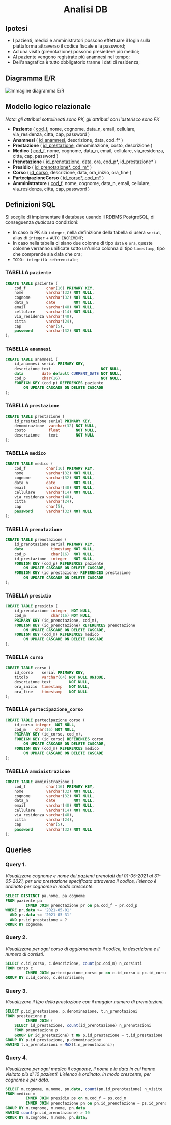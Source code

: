 # <div align="center">Analisi DB</div>

## Ipotesi

- I pazienti, medici e amministratori possono effettuare il login sulla piattaforma attraverso il codice fiscale e la
  password;
- Ad una visita (prenotazione) possono presiedere più medici;
- Al paziente vengono registrate più anamnesi nel tempo;
- Dell'anagrafica è tutto obbligatorio tranne i dati di residenza;

## Diagramma E/R

<img src="img/Diagramma E-R.png" alt="Immagine diagramma E/R"/>

## Modello logico relazionale

*Nota: gli attributi sottolineati sono PK, gli attributi con l'asterisco sono FK*

- **Paziente** ( <ins>cod_f</ins>, nome, cognome, data_n, email, cellulare, via_residenza, citta, cap, password )
- **Anamnesi** ( <ins>id_anamnesi</ins>, descrizione, data, cod_f* )
- **Prestazione** ( <ins>id_prestazione</ins>, denominazione, costo, descrizione )
- **Medico** ( <ins>cod_f</ins>, nome, cognome, data_n, email, cellulare, via_residenza, citta, cap, password )
- **Prenotazione** ( <ins>id_prenotazione</ins>, data, ora, cod_p*, id_prestazione* )
- **Presidio** ( <ins>id_prenotazione*, cod_m*</ins> )
- **Corso** ( <ins>id_corso</ins>, descrizione, data, ora_inizio, ora_fine )
- **PartecipazioneCorso** ( <ins>id_corso*, cod_m*</ins> )
- **Amministratore** ( <ins>cod_f</ins>, nome, cognome, data_n, email, cellulare, via_residenza, citta, cap, password )

## Definizioni SQL

Si sceglie di implementare il database usando il RDBMS PostgreSQL, di conseguenza *qualcosa* condizioni:

- In caso la PK sia `integer`, nella definizione della tabella si userà `serial`, alias di `integer` + `AUTO INCREMENT`;
- In caso nella tabella ci siano due colonne di tipo `data` e `ora`, queste colonne verranno unificate sotto un'unica
  colonna di tipo `timestamp`, tipo che comprende sia data che ora;
- `TODO: integrità referenziale`;

### TABELLA `paziente`

```sql
CREATE TABLE paziente (
	cod_f         char(16) PRIMARY KEY,
	nome          varchar(32) NOT NULL,
	cognome       varchar(32) NOT NULL,
	data_n        date        NOT NULL,
	email         varchar(48) NOT NULL,
	cellulare     varchar(14) NOT NULL,
	via_residenza varchar(48),
	citta         varchar(24),
	cap           char(5),
	password      varchar(32) NOT NULL
);
```

### TABELLA `anamnesi`

```sql
CREATE TABLE anamnesi (
	id_anamnesi serial PRIMARY KEY,
	descrizione text                      NOT NULL,
	data        date default CURRENT_DATE NOT NULL,
	cod_p       char(16)                  NOT NULL,
	FOREIGN KEY (cod_p) REFERENCES paziente
		ON UPDATE CASCADE ON DELETE CASCADE
);
```

### TABELLA `prestazione`

```sql
CREATE TABLE prestazione (
	id_prestazione serial PRIMARY KEY,
	denominazione  varchar(32) NOT NULL,
	costo          float       NOT NULL,
	descrizione    text        NOT NULL
);
```

### TABELLA `medico`

```sql
CREATE TABLE medico (
	cod_f         char(16) PRIMARY KEY,
	nome          varchar(32) NOT NULL,
	cognome       varchar(32) NOT NULL,
	data_n        date        NOT NULL,
	email         varchar(48) NOT NULL,
	cellulare     varchar(14) NOT NULL,
	via_residenza varchar(48),
	citta         varchar(24),
	cap           char(5),
	password      varchar(32) NOT NULL
);
```

### TABELLA `prenotazione`

```sql
CREATE TABLE prenotazione (
	id_prenotazione serial PRIMARY KEY,
	data            timestamp NOT NULL,
	cod_p           char(16)  NOT NULL,
	id_prestazione  integer   NOT NULL,
	FOREIGN KEY (cod_p) REFERENCES paziente
		ON UPDATE CASCADE ON DELETE CASCADE,
	FOREIGN KEY (id_prestazione) REFERENCES prestazione
		ON UPDATE CASCADE ON DELETE CASCADE
);
```

### TABELLA `presidio`

```sql
CREATE TABLE presidio (
	id_prenotazione integer  NOT NULL,
	cod_m           char(16) NOT NULL,
	PRIMARY KEY (id_prenotazione, cod_m),
	FOREIGN KEY (id_prenotazione) REFERENCES prenotazione
		ON UPDATE CASCADE ON DELETE CASCADE,
	FOREIGN KEY (cod_m) REFERENCES medico
		ON UPDATE CASCADE ON DELETE CASCADE
);
```

### TABELLA `corso`

```sql
CREATE TABLE corso (
	id_corso    serial PRIMARY KEY,
	titolo      varchar(64) NOT NULL UNIQUE,
	descrizione text        NOT NULL,
	ora_inizio  timestamp   NOT NULL,
	ora_fine    timestamp   NOT NULL
);
```

### TABELLA `partecipazione_corso`

```sql
CREATE TABLE partecipazione_corso (
	id_corso integer  NOT NULL,
	cod_m    char(16) NOT NULL,
	PRIMARY KEY (id_corso, cod_m),
	FOREIGN KEY (id_corso) REFERENCES corso
		ON UPDATE CASCADE ON DELETE CASCADE,
	FOREIGN KEY (cod_m) REFERENCES medico
		ON UPDATE CASCADE ON DELETE CASCADE
);
```

### TABELLA `amministrazione`

```sql
CREATE TABLE amministrazione (
	cod_f         char(16) PRIMARY KEY,
	nome          varchar(32) NOT NULL,
	cognome       varchar(32) NOT NULL,
	data_n        date        NOT NULL,
	email         varchar(48) NOT NULL,
	cellulare     varchar(14) NOT NULL,
	via_residenza varchar(48),
	citta         varchar(24),
	cap           char(5),
	password      varchar(32) NOT NULL
);
```

## Queries

### Query 1.

*Visualizzare cognome e nome dei pazienti prenotati dal 01-05-2021 al 31-05-2021, per una prestazione specificata
attraverso il codice, l’elenco è ordinato per cognome in modo crescente.*

```sql
SELECT DISTINCT pa.nome, pa.cognome
FROM paziente pa
		 INNER JOIN prenotazione pr on pa.cod_f = pr.cod_p
WHERE pr.data >= '2021-05-01'
  AND pr.data <= '2021-05-31'
  AND pr.id_prestazione = ?
ORDER BY cognome;
```

### Query 2.

*Visualizzare per ogni corso di aggiornamento il codice, la descrizione e il numero di corsisti.*

```sql
SELECT c.id_corso, c.descrizione, count(pc.cod_m) n_corsisti
FROM corso c
		 INNER JOIN partecipazione_corso pc on c.id_corso = pc.id_corso
GROUP BY c.id_corso, c.descrizione;
```

### Query 3.

*Visualizzare il tipo della prestazione con il maggior numero di prenotazioni.*

```sql
SELECT p.id_prestazione, p.denominazione, t.n_prenotazioni
FROM prestazione p
		 INNER JOIN (
	SELECT id_prestazione, count(id_prenotazione) n_prenotazioni
	FROM prenotazione p
	GROUP BY id_prestazione) t ON p.id_prestazione = t.id_prestazione
GROUP BY p.id_prestazione, p.denominazione
HAVING t.n_prenotazioni = MAX(t.n_prenotazioni);
```

### Query 4.

*Visualizzare per ogni medico il cognome, il nome e la data in cui hanno visitato più di 10 pazienti. L’elenco è
ordinato, in modo crescente, per cognome e per data.*

```sql
SELECT m.cognome, m.nome, pn.data, count(pn.id_prenotazione) n_visite
FROM medico m
		 INNER JOIN presidio ps on m.cod_f = ps.cod_m
		 INNER JOIN prenotazione pn on pn.id_prenotazione = ps.id_prenotazione
GROUP BY m.cognome, m.nome, pn.data
HAVING count(pn.id_prenotazione) > 10
ORDER BY m.cognome, m.nome, pn.data;
```